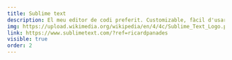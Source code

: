 ```yaml
---
title: Sublime text
description: El meu editor de codi preferit. Customizable, fàcil d'usar i ràpid.
img: https://upload.wikimedia.org/wikipedia/en/4/4c/Sublime_Text_Logo.png
link: https://www.sublimetext.com/?ref=ricardpanades
visible: true
order: 2
---
```

